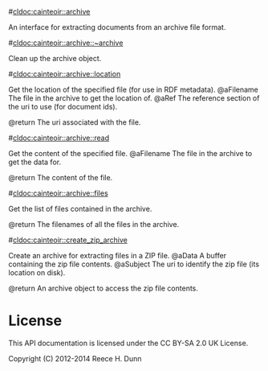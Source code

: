 #<cldoc:cainteoir::archive>

An interface for extracting documents from an archive file format.

#<cldoc:cainteoir::archive::~archive>

Clean up the archive object.

#<cldoc:cainteoir::archive::location>

Get the location of the specified file (for use in RDF metadata).
@aFilename The file in the archive to get the location of.
@aRef      The reference section of the uri to use (for document ids).

@return The uri associated with the file.

#<cldoc:cainteoir::archive::read>

Get the content of the specified file.
@aFilename The file in the archive to get the data for.

@return The content of the file.

#<cldoc:cainteoir::archive::files>

Get the list of files contained in the archive.

@return The filenames of all the files in the archive.

#<cldoc:cainteoir::create_zip_archive>

Create an archive for extracting files in a ZIP file.
@aData    A buffer containing the zip file contents.
@aSubject The uri to identify the zip file (its location on disk).

@return An archive object to access the zip file contents.

# License

This API documentation is licensed under the CC BY-SA 2.0 UK License.

Copyright (C) 2012-2014 Reece H. Dunn
